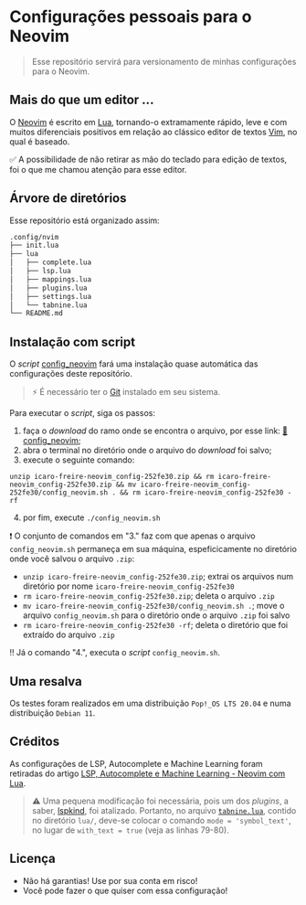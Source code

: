 # Configurações pessoais para o Neovim

> Esse repositório servirá para versionamento de minhas configurações para o Neovim.

## Mais do que um editor ...

O [Neovim](https://neovim.io/) é escrito em [Lua](https://www.lua.org/), tornando-o extramamente rápido, leve e com muitos diferenciais positivos em relação ao clássico editor de textos [Vim](https://www.vim.org/), no qual é baseado. 

:white_check_mark: A possibilidade de não retirar as mão do teclado para edição de textos, foi o que me chamou atenção para esse editor.

## Árvore de diretórios

Esse repositório está organizado assim:

```bash
.config/nvim
├── init.lua
├── lua
│   ├── complete.lua
│   ├── lsp.lua
│   ├── mappings.lua
│   ├── plugins.lua
│   ├── settings.lua
│   └── tabnine.lua
└── README.md
```

## Instalação com script

O _script_ [config_neovim][SCRIPT] fará uma instalação quase automática das configurações deste 
repositório.

> :zap: É necessário ter o [Git][GIT] instalado em seu sistema.

Para executar o _script_, siga os passos:

1. faça o _download_ do ramo onde se encontra o arquivo, por esse link: [:link: config_neovim][ZIP];
2. abra o terminal no diretório onde o arquivo do _download_ foi salvo;
3. execute o seguinte comando:
```
unzip icaro-freire-neovim_config-252fe30.zip && rm icaro-freire-neovim_config-252fe30.zip && mv icaro-freire-neovim_config-252fe30/config_neovim.sh . && rm icaro-freire-neovim_config-252fe30 -rf
```
4. por fim, execute `./config_neovim.sh`

:heavy_exclamation_mark: O conjunto de comandos em "3." faz com que apenas o arquivo  `config_neovim.sh` permaneça em sua máquina, espeficicamente no diretório onde você salvou o arquivo `.zip`:

- `unzip icaro-freire-neovim_config-252fe30.zip`;  extrai os arquivos num diretório por nome `icaro-freire-neovim_config-252fe30`
- `rm icaro-freire-neovim_config-252fe30.zip`; deleta o arquivo `.zip`
- `mv icaro-freire-neovim_config-252fe30/config_neovim.sh .`; move o arquivo `config_neovim.sh` para o diretório onde o arquivo `.zip` foi salvo 
- `rm icaro-freire-neovim_config-252fe30 -rf`; deleta o diretório que foi extraído do arquivo `.zip`

:bangbang: Já o comando "4.", executa o _script_ `config_neovim.sh`.

[SCRIPT]: https://github.com/icaro-freire/neovim_config/blob/config_neovim/config_neovim.sh
[GIT]: https://git-scm.com/
[ZIP]: https://github.com/icaro-freire/neovim_config/zipball/config_neovim

## Uma resalva

Os testes foram realizados em uma distribuição `Pop!_OS LTS 20.04` e numa 
distribuição `Debian 11`.

## Créditos 

As configurações de LSP, Autocomplete e Machine Learning foram retiradas do artigo [LSP, Autocomplete e Machine Learning - Neovim com Lua](https://terminalroot.com.br/2021/11/lsp-autocomplete-e-machine-learning-neovim-com-lua.html). 

> :warning: Uma pequena modificação foi necessária, pois um dos _plugins_, a saber, [lspkind](https://github.com/onsails/lspkind.nvim), foi atalizado. 
Portanto, no arquivo [`tabnine.lua`](https://github.com/icaro-freire/neovim_config/blob/main/lua/tabnine.lua), contido no diretório `lua/`, deve-se colocar o comando `mode = 'symbol_text'`, no lugar de `with_text = true` (veja as linhas 79-80).

## Licença 

- Não há garantias! Use por sua conta em risco!
- Você pode fazer o que quiser com essa configuração!

